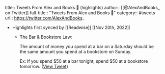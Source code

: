title:: Tweets From Alex and Books 📖 (highlights)
author:: [[@AlexAndBooks_ on Twitter]]
full-title:: "Tweets From Alex and Books 📖"
category:: #tweets
url:: https://twitter.com/AlexAndBooks_

- Highlights first synced by [[Readwise]] [[Nov 20th, 2022]]
	- The Bar & Bookstore Law:
	  
	  The amount of money you spend at a bar on a Saturday should be the same amount you spend at a bookstore on Sunday.
	  
	  Ex: If you spend $50 at a bar tonight, spend $50 at a bookstore tomorrow. ([View Tweet](https://twitter.com/AlexAndBooks_/status/1594090056507080705))